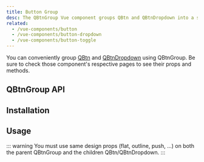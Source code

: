 ```yaml
---
title: Button Group
desc: The QBtnGroup Vue component groups QBtn and QBtnDropdown into a single unit.
related:
  - /vue-components/button
  - /vue-components/button-dropdown
  - /vue-components/button-toggle
---
```


You can conveniently group [QBtn](/vue-components/button) and [QBtnDropdown](/vue-components/button-dropdown) using QBtnGroup. Be sure to check those component's respective pages to see their props and methods.

## QBtnGroup API
<doc-api file="QBtnGroup" />

## Installation
<doc-installation components="QBtnGroup" />

## Usage
<doc-example title="Examples" file="QBtnGroup/Group" />

::: warning
You must use same design props (flat, outline, push, ...) on both the parent QBtnGroup and the children QBtn/QBtnDropdown.
:::

<doc-example title="Spread horizontally" file="QBtnGroup/GroupSpread" />

<doc-example title="With QBtnDropdown" file="QBtnGroup/WithDropdown" />
